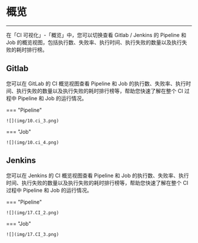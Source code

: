 # 概览
---

在「CI 可视化」-「概览」中，您可以切换查看 Gitlab / Jenkins 的 Pipeline 和 Job 的概览视图，包括执行数、失败率、执行时间、执行失败的数量以及执行失败的耗时排行榜。

## Gitlab

您可以在 GitLab 的 CI 概览视图查看 Pipeline 和 Job 的执行数、失败率、执行时间、执行失败的数量以及执行失败的耗时排行榜等，帮助您快速了解在整个 CI 过程中 Pipeline 和 Job 的运行情况。

=== "Pipeline"

    ![](img/10.ci_3.png)

=== "Job"

    ![](img/10.ci_4.png)

## Jenkins

您可以在 Jenkins 的 CI 概览视图查看 Pipeline 和 Job 的执行数、失败率、执行时间、执行失败的数量以及执行失败的耗时排行榜等，帮助您快速了解在整个 CI 过程中 Pipeline 和 Job 的运行情况。

=== "Pipeline"

    ![](img/17.CI_2.png)

=== "Job"

    ![](img/17.CI_3.png)
